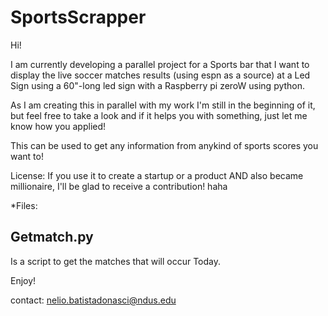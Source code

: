 # SportsScrapper

Hi!

I am currently developing a parallel project for a Sports bar that I want to display the live soccer matches results (using espn as a source) at a Led Sign using a 60"-long led sign with a Raspberry pi zeroW using python. 

As I am creating this in parallel with my work I'm still in the beginning of it, but feel free to
take a look and if it helps you with something, just let me know how you applied!

This can be used to get any information from anykind of sports scores you want to! 

License:
  If you use it to create a startup or a product AND also became millionaire, I'll be glad to
  receive a contribution! haha


*Files:
     <h2>Getmatch.py</h2>
         Is a script to get the matches that will occur Today.


Enjoy!

contact: nelio.batistadonasci@ndus.edu

